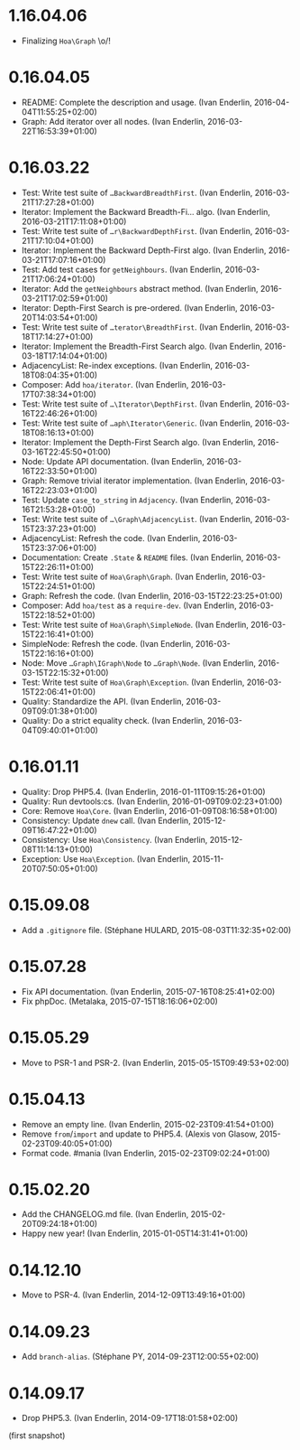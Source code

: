 # 1.16.04.06

  * Finalizing `Hoa\Graph` \o/!

# 0.16.04.05

  * README: Complete the description and usage. (Ivan Enderlin, 2016-04-04T11:55:25+02:00)
  * Graph: Add iterator over all nodes. (Ivan Enderlin, 2016-03-22T16:53:39+01:00)

# 0.16.03.22

  * Test: Write test suite of `…BackwardBreadthFirst`. (Ivan Enderlin, 2016-03-21T17:27:28+01:00)
  * Iterator: Implement the Backward Breadth-Fi… algo. (Ivan Enderlin, 2016-03-21T17:11:08+01:00)
  * Test: Write test suite of `…r\BackwardDepthFirst`. (Ivan Enderlin, 2016-03-21T17:10:04+01:00)
  * Iterator: Implement the Backward Depth-First algo. (Ivan Enderlin, 2016-03-21T17:07:16+01:00)
  * Test: Add test cases for `getNeighbours`. (Ivan Enderlin, 2016-03-21T17:06:24+01:00)
  * Iterator: Add the `getNeighbours` abstract method. (Ivan Enderlin, 2016-03-21T17:02:59+01:00)
  * Iterator: Depth-First Search is pre-ordered. (Ivan Enderlin, 2016-03-20T14:03:54+01:00)
  * Test: Write test suite of `…terator\BreadthFirst`. (Ivan Enderlin, 2016-03-18T17:14:27+01:00)
  * Iterator: Implement the Breadth-First Search algo. (Ivan Enderlin, 2016-03-18T17:14:04+01:00)
  * AdjacencyList: Re-index exceptions. (Ivan Enderlin, 2016-03-18T08:04:35+01:00)
  * Composer: Add `hoa/iterator`. (Ivan Enderlin, 2016-03-17T07:38:34+01:00)
  * Test: Write test suite of `…\Iterator\DepthFirst`. (Ivan Enderlin, 2016-03-16T22:46:26+01:00)
  * Test: Write test suite of `…aph\Iterator\Generic`. (Ivan Enderlin, 2016-03-18T08:16:13+01:00)
  * Iterator: Implement the Depth-First Search algo. (Ivan Enderlin, 2016-03-16T22:45:50+01:00)
  * Node: Update API documentation. (Ivan Enderlin, 2016-03-16T22:33:50+01:00)
  * Graph: Remove trivial iterator implementation. (Ivan Enderlin, 2016-03-16T22:23:03+01:00)
  * Test: Update `case_to_string` in `Adjacency`. (Ivan Enderlin, 2016-03-16T21:53:28+01:00)
  * Test: Write test suite of `…\Graph\AdjacencyList`. (Ivan Enderlin, 2016-03-15T23:37:23+01:00)
  * AdjacencyList: Refresh the code. (Ivan Enderlin, 2016-03-15T23:37:06+01:00)
  * Documentation: Create `.State` & `README` files. (Ivan Enderlin, 2016-03-15T22:26:11+01:00)
  * Test: Write test suite of `Hoa\Graph\Graph`. (Ivan Enderlin, 2016-03-15T22:24:51+01:00)
  * Graph: Refresh the code. (Ivan Enderlin, 2016-03-15T22:23:25+01:00)
  * Composer: Add `hoa/test` as a `require-dev`. (Ivan Enderlin, 2016-03-15T22:18:52+01:00)
  * Test: Write test suite of `Hoa\Graph\SimpleNode`. (Ivan Enderlin, 2016-03-15T22:16:41+01:00)
  * SimpleNode: Refresh the code. (Ivan Enderlin, 2016-03-15T22:16:16+01:00)
  * Node: Move `…Graph\IGraph\Node` to `…Graph\Node`. (Ivan Enderlin, 2016-03-15T22:15:32+01:00)
  * Test: Write test suite of `Hoa\Graph\Exception`. (Ivan Enderlin, 2016-03-15T22:06:41+01:00)
  * Quality: Standardize the API. (Ivan Enderlin, 2016-03-09T09:01:38+01:00)
  * Quality: Do a strict equality check. (Ivan Enderlin, 2016-03-04T09:40:01+01:00)

# 0.16.01.11

  * Quality: Drop PHP5.4. (Ivan Enderlin, 2016-01-11T09:15:26+01:00)
  * Quality: Run devtools:cs. (Ivan Enderlin, 2016-01-09T09:02:23+01:00)
  * Core: Remove `Hoa\Core`. (Ivan Enderlin, 2016-01-09T08:16:58+01:00)
  * Consistency: Update `dnew` call. (Ivan Enderlin, 2015-12-09T16:47:22+01:00)
  * Consistency: Use `Hoa\Consistency`. (Ivan Enderlin, 2015-12-08T11:14:13+01:00)
  * Exception: Use `Hoa\Exception`. (Ivan Enderlin, 2015-11-20T07:50:05+01:00)

# 0.15.09.08

  * Add a `.gitignore` file. (Stéphane HULARD, 2015-08-03T11:32:35+02:00)

# 0.15.07.28

  * Fix API documentation. (Ivan Enderlin, 2015-07-16T08:25:41+02:00)
  * Fix phpDoc. (Metalaka, 2015-07-15T18:16:06+02:00)

# 0.15.05.29

  * Move to PSR-1 and PSR-2. (Ivan Enderlin, 2015-05-15T09:49:53+02:00)

# 0.15.04.13

  * Remove an empty line. (Ivan Enderlin, 2015-02-23T09:41:54+01:00)
  * Remove `from`/`import` and update to PHP5.4. (Alexis von Glasow, 2015-02-23T09:40:05+01:00)
  * Format code. #mania (Ivan Enderlin, 2015-02-23T09:02:24+01:00)

# 0.15.02.20

  * Add the CHANGELOG.md file. (Ivan Enderlin, 2015-02-20T09:24:18+01:00)
  * Happy new year! (Ivan Enderlin, 2015-01-05T14:31:41+01:00)

# 0.14.12.10

  * Move to PSR-4. (Ivan Enderlin, 2014-12-09T13:49:16+01:00)

# 0.14.09.23

  * Add `branch-alias`. (Stéphane PY, 2014-09-23T12:00:55+02:00)

# 0.14.09.17

  * Drop PHP5.3. (Ivan Enderlin, 2014-09-17T18:01:58+02:00)

(first snapshot)
